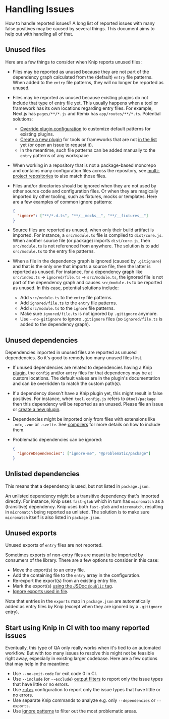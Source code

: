 # Handling Issues

How to handle reported issues? A long list of reported issues with many false positives may be caused by several things.
This document aims to help out with handling all of that.

## Unused files

Here are a few things to consider when Knip reports unused files:

- Files may be reported as unused because they are not part of the dependency graph calculated from the (default)
  `entry` file patterns. When added to the `entry` file patterns, they will no longer be reported as unused.

- Files may be reported as unused because existing plugins do not include that type of entry file yet. This usually
  happens when a tool or framework has its own locations regarding entry files. For example, Next.js has `pages/**/*.js`
  and Remix has `app/routes/**/*.ts`. Potential solutions:

  - [Override plugin configuration][1] to customize default patterns for existing plugins.
  - [Create a new plugin][2] for tools or frameworks that are not [in the list][3] yet (or open an issue to request it).
  - In the meantime, such file patterns can be added manually to the `entry` patterns of any workspace

- When working in a repository that is not a package-based monorepo and contains many configuration files across the
  repository, see [multi-project repositories][4] to also match those files.

- Files and/or directories should be ignored when they are not used by other source code and configuration files. Or
  when they are magically imported by other tooling, such as fixtures, mocks or templates. Here are a few examples of
  common ignore patterns:

  ```json
  {
    "ignore": ["**/*.d.ts", "**/__mocks__", "**/__fixtures__"]
  }
  ```

- Source files are reported as unused, when only their build artifact is imported. For instance, a `src/module.ts` file
  is compiled to `dist/core.js`. When another source file (or package) imports `dist/core.js`, then `src/module.ts` is
  not referenced from anywhere. The solution is to add `src/module.ts` to the entry file patterns.

- When a file in the dependency graph is ignored (caused by `.gitignore`) and that is the only one that imports a source
  file, then the latter is reported as unused. For instance, for a dependency graph like `src/index.ts` →
  `ignored/file.ts` → `src/module.ts`, the ignored file is not part of the dependency graph and causes `src/module.ts`
  to be reported as unused. In this case, potential solutions include:

  - Add `src/module.ts` to the `entry` file patterns.
  - Add `ignored/file.ts` to the `entry` file patterns.
  - Add `src/module.ts` to the `ignore` file patterns.
  - Make sure `ignored/file.ts` is not ignored by `.gitignore` anymore.
  - Use `--no-gitignore` to ignore `.gitignore` files (so `ignored/file.ts` is added to the dependency graph).

## Unused dependencies

Dependencies imported in unused files are reported as unused dependencies. So it's good to remedy too many unused files
first.

- If unused dependencies are related to dependencies having a Knip [plugin][3], the `config` and/or `entry` files for
  that dependency may be at custom locations. The default values are in the plugin's documentation and can be overridden
  to match the custom path(s).

- If a dependency doesn't have a Knip plugin yet, this might result in false positives. For instance, when
  `tool.config.js` refers to `@tool/package` then this dependency will be reported as an unused. Please file an issue or
  [create a new plugin][2].

- Dependencies might be imported only from files with extensions like `.mdx`, `.vue` or `.svelte`. See [compilers][5]
  for more details on how to include them.

- Problematic dependencies can be ignored:

  ```json
  {
    "ignoreDependencies": ["ignore-me", "@problematic/package"]
  }
  ```

## Unlisted dependencies

This means that a dependency is used, but not listed in `package.json`.

An unlisted dependency might be a transitive dependency that's imported directly. For instance, Knip uses `fast-glob`
which in turn has `micromatch` as a (transitive) dependency. Knip uses both `fast-glob` and `micromatch`, resulting in
`micromatch` being reported as unlisted. The solution is to make sure `micromatch` itself is also listed in
`package.json`.

## Unused exports

Unused exports of `entry` files are not reported.

Sometimes exports of non-entry files are meant to be imported by consumers of the library. There are a few options to
consider in this case:

- Move the export(s) to an entry file.
- Add the containing file to the `entry` array in the configuration.
- Re-export the export(s) from an existing entry file.
- Mark the export(s) [using the JSDoc `@public` tag][6].
- [Ignore exports used in file][7].

Note that entries in the `exports` map in `package.json` are automatically added as entry files by Knip (except when
they are ignored by a `.gitignore` entry).

## Start using Knip in CI with too many reported issues

Eventually, this type of QA only really works when it's tied to an automated workflow. But with too many issues to
resolve this might not be feasible right away, especially in existing larger codebase. Here are a few options that may
help in the meantime:

- Use `--no-exit-code` for exit code 0 in CI.
- Use `--include` (or `--exclude`) [output filters][8] to report only the issue types that have little or no errors.
- Use [`rules`][9] configuration to report only the issue types that have little or no errors.
- Use separate Knip commands to analyze e.g. only `--dependencies` or `--exports`.
- Use [ignore patterns][10] to filter out the most problematic areas.

[1]: ../README.md#override-plugin-configuration
[2]: ./writing-a-plugin.md
[3]: ../README.md#plugins
[4]: ../README.md#multi-project-repositories
[5]: ./compilers.md
[6]: ../README.md#public-exports
[7]: ../README.md#ignore-exports-used-in-file
[8]: ../README.md#filters
[9]: ../README.md#rules
[10]: ../README.md#ignore

